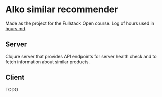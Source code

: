 # Alko similar recommender

Made as the project for the Fullstack Open course. Log of hours used in [hours.md](hours.md).

## Server
Clojure server that provides API endpoints for server health check and to fetch information about similar products.

## Client
TODO